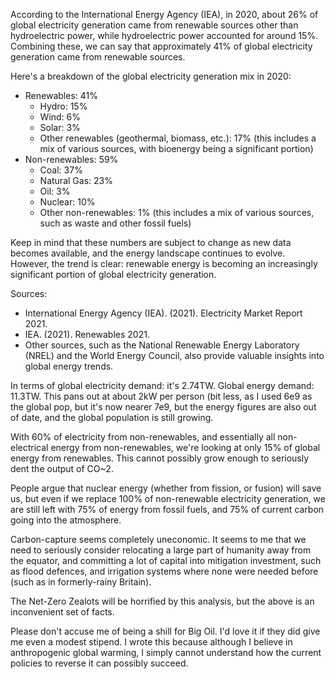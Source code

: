According to the International Energy Agency (IEA), in 2020, about 26% of global electricity generation came from renewable sources other than hydroelectric power, while hydroelectric power accounted for around 15%. Combining these, we can say that approximately 41% of global electricity generation came from renewable sources.

Here's a breakdown of the global electricity generation mix in 2020:

* Renewables: 41%
	+ Hydro: 15%
	+ Wind: 6%
	+ Solar: 3%
	+ Other renewables (geothermal, biomass, etc.): 17% (this includes a mix of various sources, with bioenergy being a significant portion)
* Non-renewables: 59%
	+ Coal: 37%
	+ Natural Gas: 23%
	+ Oil: 3%
	+ Nuclear: 10%
	+ Other non-renewables: 1% (this includes a mix of various sources, such as waste and other fossil fuels)

Keep in mind that these numbers are subject to change as new data becomes available, and the energy landscape continues to evolve. However, the trend is clear: renewable energy is becoming an increasingly significant portion of global electricity generation.

Sources:
- International Energy Agency (IEA). (2021). Electricity Market Report 2021.
- IEA. (2021). Renewables 2021.
- Other sources, such as the National Renewable Energy Laboratory (NREL) and the World Energy Council, also provide valuable insights into global energy trends.

In terms of global electricity demand: it's 2.74TW. Global energy demand: 11.3TW. This pans out at about 2kW per person (bit less, as I used 6e9 as the global pop, but it's now nearer 7e9, but the energy figures are also out of date, and the global population is still growing.

With 60% of electricity from non-renewables, and essentially all non-electrical energy from non-renewables, we're looking at only 15% of global energy from renewables. This cannot possibly grow enough to seriously dent the output of CO~2. 

People argue that nuclear energy (whether from fission, or fusion) will save us, but even if we replace 100% of non-renewable electricity generation, we are still left with 75% of energy from fossil fuels, and 75% of current carbon going into the atmosphere.

Carbon-capture seems completely uneconomic. It seems to me that we need to seriously consider relocating a large part of humanity away from the equator, and committing a lot of capital into mitigation investment, such as flood defences, and irrigation systems where none were needed before (such as in formerly-rainy Britain).

The Net-Zero Zealots will be horrified by this analysis, but the above is an inconvenient set of facts.

Please don't accuse me of being a shill for Big Oil. I'd love it if they did give me even a modest stipend. I wrote this because although I believe in anthropogenic global warming, I simply cannot understand how the current policies to reverse it can possibly succeed.

